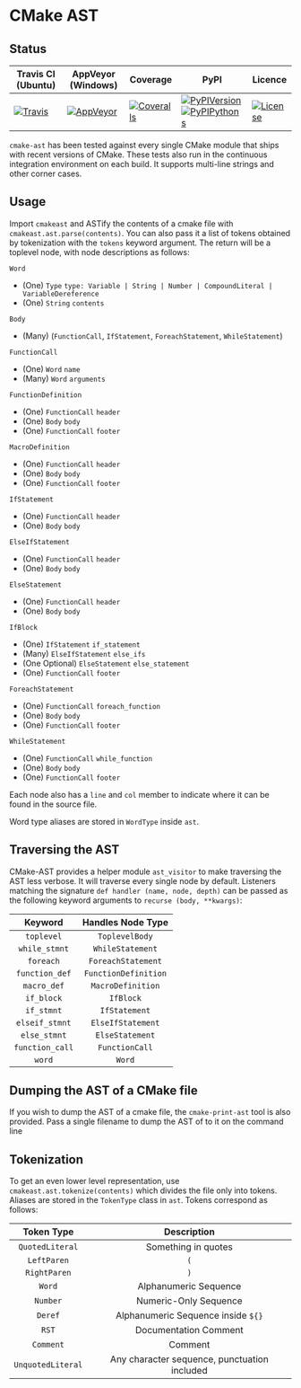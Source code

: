 CMake AST
=========

Status
------

| Travis CI (Ubuntu) | AppVeyor (Windows) | Coverage | PyPI | Licence |
|--------------------|--------------------|----------|------|---------|
|[![Travis](https://img.shields.io/travis/polysquare/cmake-ast.svg)](http://travis-ci.org/polysquare/cmake-ast)|[![AppVeyor](https://img.shields.io/appveyor/ci/smspillaz/cmake-ast.svg)](https://ci.appveyor.com/project/smspillaz/cmake-ast)|[![Coveralls](https://img.shields.io/coveralls/polysquare/cmake-ast.svg)](http://coveralls.io/polysquare/cmake-ast)|[![PyPIVersion](https://img.shields.io/pypi/v/cmake-ast.svg)](https://pypi.python.org/pypi/cmake-ast)[![PyPIPythons](https://img.shields.io/pypi/pyversions/cmake-ast.svg)](https://pypi.python.org/pypi/cmake-ast)|[![License](https://img.shields.io/github/license/polysquare/cmake-ast.svg)](http://github.com/polysquare/cmake-ast)|

`cmake-ast` has been tested against every single CMake module that ships with
recent versions of CMake. These tests also run in the continuous integration
environment on each build. It supports multi-line strings and other corner
cases.

Usage
-----

Import `cmakeast` and ASTify the contents of a cmake file with
`cmakeast.ast.parse(contents)`. You can also pass it a list of tokens obtained
by tokenization with the `tokens` keyword argument. The return will be a
toplevel node, with node descriptions as follows:

`Word`

- (One) `Type`
  `type: Variable | String | Number | CompoundLiteral | VariableDereference`
- (One) `String` `contents`

`Body`

- (Many) (`FunctionCall`, `IfStatement`, `ForeachStatement`, `WhileStatement`)

`FunctionCall`

- (One) `Word` `name`
- (Many) `Word` `arguments`

`FunctionDefinition`

- (One) `FunctionCall` `header`
- (One) `Body` `body`
- (One) `FunctionCall` `footer`

`MacroDefinition`

- (One) `FunctionCall` `header`
- (One) `Body` `body`
- (One) `FunctionCall` `footer`

`IfStatement`

- (One) `FunctionCall` `header`
- (One) `Body` `body`

`ElseIfStatement`

- (One) `FunctionCall` `header`
- (One) `Body` `body`

`ElseStatement`

- (One) `FunctionCall` `header`
- (One) `Body` `body`

`IfBlock`

- (One) `IfStatement` `if_statement`
- (Many) `ElseIfStatement` `else_ifs`
- (One Optional) `ElseStatement` `else_statement`
- (One) `FunctionCall` `footer`

`ForeachStatement`

- (One) `FunctionCall` `foreach_function`
- (One) `Body` `body`
- (One) `FunctionCall` `footer`

`WhileStatement`

- (One) `FunctionCall` `while_function`
- (One) `Body` `body`
- (One) `FunctionCall` `footer`

Each node also has a `line` and `col` member to indicate where it can be
found in the source file.

Word type aliases are stored in `WordType` inside `ast`.

Traversing the AST
------------------

CMake-AST provides a helper module `ast_visitor` to make traversing the AST
less verbose. It will traverse every single node by default. Listeners
matching the signature `def handler (name, node, depth)` can be passed as
the following keyword arguments to `recurse (body, **kwargs)`:

| Keyword         | Handles Node Type    |
|:---------------:|:--------------------:|
| `toplevel`      | `ToplevelBody`       |
| `while_stmnt`   | `WhileStatement`     |
| `foreach`       | `ForeachStatement`   |
| `function_def`  | `FunctionDefinition` |
| `macro_def`     | `MacroDefinition`    |
| `if_block`      | `IfBlock`            |
| `if_stmnt`      | `IfStatement`        |
| `elseif_stmnt`  | `ElseIfStatement`    |
| `else_stmnt`    | `ElseStatement`      |
| `function_call` | `FunctionCall`       |
| `word`          | `Word`               |

Dumping the AST of a CMake file
-------------------------------

If you wish to dump the AST of a cmake file, the `cmake-print-ast` tool is
also provided. Pass a single filename to dump the AST of to it on the
command line

Tokenization
------------

To get an even lower level representation, use `cmakeast.ast.tokenize(contents)`
which divides the file only into tokens. Aliases are stored in the `TokenType`
class in `ast`. Tokens correspond as follows:

| Token Type        | Description                                  |
|:-----------------:|:--------------------------------------------:|
| `QuotedLiteral`   | Something in quotes                          |
| `LeftParen`       | `(`                                          |
| `RightParen`      | `)`                                          |
| `Word`            | Alphanumeric Sequence                        |
| `Number`          | Numeric-Only Sequence                        |
| `Deref`           | Alphanumeric Sequence inside `${}`           |
| `RST`             | Documentation Comment                        |
| `Comment`         | Comment                                      |
| `UnquotedLiteral` | Any character sequence, punctuation included |
